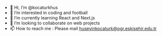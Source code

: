 - 👋 Hi, I’m @kocaturkhus
- 👀 I’m interested in coding and football
- 🌱 I’m currently learning React and Next.js
- 💞️ I’m looking to collaborate on web projects
- 📫 How to reach me : Please mail huseyinkocaturk@ogr.eskisehir.edu.tr


<!---
kocaturkhus/kocaturkhus is a ✨ special ✨ repository because its `README.md` (this file) appears on your GitHub profile.
You can click the Preview link to take a look at your changes.
--->
